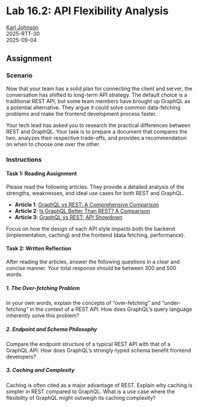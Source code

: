 # Lab 16.2: API Flexibility Analysis

[Karl Johnson](https://github.com/hirekarl)  
2025-RTT-30  
<time datetime="2025-09-04">2025-09-04</time>  

## Assignment
### Scenario
Now that your team has a solid plan for connecting the client and server, the conversation has shifted to long-term API strategy. The default choice is a traditional REST API, but some team members have brought up GraphQL as a potential alternative. They argue it could solve common data-fetching problems and make the frontend development process faster.

Your tech lead has asked you to research the practical differences between REST and GraphQL. Your task is to prepare a document that compares the two, analyzes their respective trade-offs, and provides a recommendation on when to choose one over the other.

### Instructions
#### Task 1: Reading Assignment
Please read the following articles. They provide a detailed analysis of the strengths, weaknesses, and ideal use cases for both REST and GraphQL.

- **Article 1**: [GraphQL vs REST: A Comprehensive Comparison](https://hygraph.com/blog/graphql-vs-rest-apis)
- **Article 2**: [Is GraphQL Better Than REST? A Comparison](https://tailcall.run/graphql/graphql-vs-rest-api-comparison/)
- **Article 3**: [GraphQL vs REST: API Showdown](https://medium.com/@programordie/graphql-vs-rest-api-showdown-fcf11d9c4fe6)

Focus on how the design of each API style impacts both the backend (implementation, caching) and the frontend (data fetching, performance).

#### Task 2: Written Reflection
After reading the articles, answer the following questions in a clear and concise manner. Your total response should be between 300 and 500 words.

##### 1. The Over-fetching Problem
In your own words, explain the concepts of “over-fetching” and “under-fetching” in the context of a REST API. How does GraphQL’s query language inherently solve this problem?
>

##### 2. Endpoint and Schema Philosophy
Compare the endpoint structure of a typical REST API with that of a GraphQL API. How does GraphQL’s strongly-typed schema benefit frontend developers?
>

##### 3. Caching and Complexity
Caching is often cited as a major advantage of REST. Explain why caching is simpler in REST compared to GraphQL. What is a use case where the flexibility of GraphQL might outweigh its caching complexity?
>